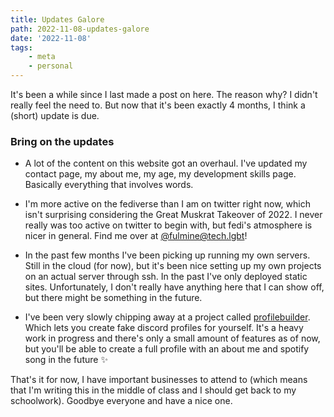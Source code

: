 ```yaml
---
title: Updates Galore
path: 2022-11-08-updates-galore
date: '2022-11-08'
tags:
    - meta
    - personal
---
```


It's been a while since I last made a post on here. The reason why? I didn't really feel the need to. But now that it's been exactly 4 months, I think a (short) update is due.

### Bring on the updates
- A lot of the content on this website got an overhaul. I've updated my contact page, my about me, my age, my development skills page. Basically everything that involves words.

- I'm more active on the fediverse than I am on twitter right now, which isn't surprising considering the Great Muskrat Takeover of 2022. I never really was too active on twitter to begin with, but fedi's atmosphere is nicer in general. Find me over at [@fulmine@tech.lgbt](https://tech.lgbt/@fulmine)!

- In the past few months I've been picking up running my own servers. Still in the cloud (for now), but it's been nice setting up my own projects on an actual server through ssh. In the past I've only deployed static sites. Unfortunately, I don't really have anything here that I can show off, but there might be something in the future.

- I've been very slowly chipping away at a project called [profilebuilder](https://profilebuilder.fulmine.xyz). Which lets you create fake discord profiles for yourself. It's a heavy work in progress and there's only a small amount of features as of now, but you'll be able to create a full profile with an about me and spotify song in the future ✨

That's it for now, I have important businesses to attend to (which means that I'm writing this in the middle of class and I should get back to my schoolwork). Goodbye everyone and have a nice one.